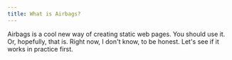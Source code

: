 ```yaml
---
title: What is Airbags?
---
```


Airbags is a cool new way of creating static web pages. You should use it.
Or, hopefully, that is. Right now, I don't know, to be honest. Let's see if it
works in practice first.

